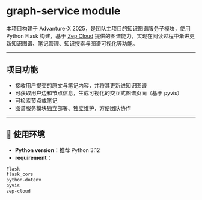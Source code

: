 ﻿# graph-service module

本项目构建于 Advanture-X 2025，是团队主项目的知识图谱服务子模块，使用 Python Flask 构建，基于 [Zep Cloud](https://docs.getzep.com/) 提供的图谱能力，实现在阅读过程中渐进更新知识图谱、笔记管理、知识搜索与图谱可视化等功能。

---

## 项目功能

- 接收用户提交的原文与笔记内容，并将其更新进知识图谱
- 可获取用户边和节点信息，生成可视化的交互式图谱页面（基于 pyvis）
- 可检索节点或笔记
- 图谱服务模块独立部署、独立维护，方便团队协作

---

## 🔧 使用环境

- **Python version**：推荐 Python 3.12
- **requirement**：

```txt
Flask
flask_cors
python-dotenv
pyvis
zep-cloud

